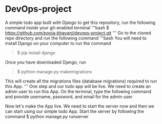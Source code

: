 # DevOps-project
A simple todo app built with Django
to get this repository, run the following command inside your git-enabled terminal
'''bash
$ https://github.com/pooja-bhavani/devops-project.git
'''
Go to the cloned repo directory and run the following command
'''bash
You will need to install Django on your computer to run the command
>$ pip install django

Once you have downloaded Django, run
>$ python manage.py makemigrations

This will create all the migrations files (database migrations) required to run this App.
'''
One step and our todo app will be live. We need to create an admin user to run this App. On the terminal, type the following  command and provide username, password, and email for the admin user 

>

Now let's make the App live. We need to start the server now and then we can start using our simple todo App. Start the server by following the command
$ python manage.py runserver
